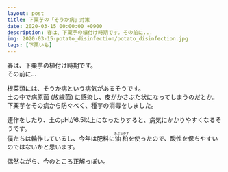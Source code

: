 ```yaml
---
layout: post
title: 下栗芋の「そうか病」対策
date: 2020-03-15 00:00:00 +0900
description: 春は、下栗芋の植付け時期です。その前に...
img: 2020-03-15-potato_disinfection/potato_disinfection.jpg
tags: [下栗いも]
---
```


春は、下栗芋の植付け時期です。  
その前に...

根菜類には、そうか病という病気があるそうです。  
土の中で病原菌 (放線菌) に感染し、皮がかさぶた状になってしまうのだとか。  
下栗芋をその病から防ぐべく、種芋の消毒をしました。

連作をしたり、土のpHが6.5以上になったりすると、病気にかかりやすくなるそうです。  
僕たちは輪作しているし、今年は肥料に<ruby>油粕<rp> (</rp><rt>あぶらかす</rt><rp>) </rp></ruby>を使ったので、酸性を保ちやすいのではないかと思います。

偶然ながら、今のところ正解っぽい。
